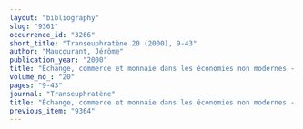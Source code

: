 ```yaml
---
layout: "bibliography"
slug: "9361"
occurrence_id: "3266"
short_title: "Transeuphratène 20 (2000), 9-43"
author: "Maucourant, Jérôme"
publication_year: "2000"
title: "Échange, commerce et monnaie dans les économies non modernes - Un réexamen de l´approche de Karl Polanyi"
volume_no_: "20"
pages: "9-43"
journal: "Transeuphratène"
title: "Échange, commerce et monnaie dans les économies non modernes - Un réexamen de l´approche de Karl Polanyi"
previous_item: "9364"
---
```

